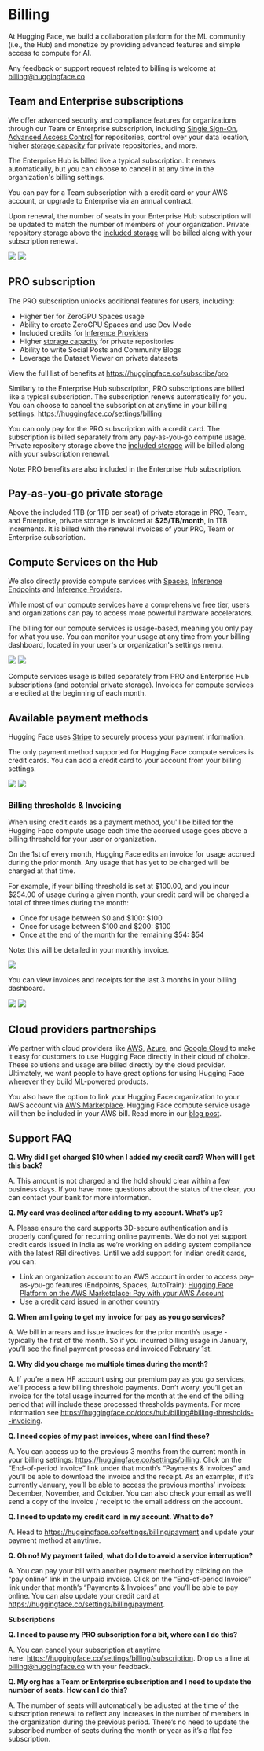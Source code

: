 # Billing

At Hugging Face, we build a collaboration platform for the ML community (i.e., the Hub) and monetize by providing advanced features and simple access to compute for AI.

Any feedback or support request related to billing is welcome at billing@huggingface.co

## Team and Enterprise subscriptions

We offer advanced security and compliance features for organizations through our Team or Enterprise subscription, including [Single Sign-On](./enterprise-sso), [Advanced Access Control](./enterprise-hub-resource-groups) for repositories, control over your data location, higher [storage capacity](./storage-limits) for private repositories, and more.

The Enterprise Hub is billed like a typical subscription. It renews automatically, but you can choose to cancel it at any time in the organization's billing settings.

You can pay for a Team subscription with a credit card or your AWS account, or upgrade to Enterprise via an annual contract.

Upon renewal, the number of seats in your Enterprise Hub subscription will be updated to match the number of members of your organization.
Private repository storage above the [included storage](./storage-limits) will be billed along with your subscription renewal.


<div class="flex justify-center">
	<img class="block dark:hidden" src="https://huggingface.co/datasets/huggingface/documentation-images/resolve/main/hub/billing/enterprise-sub-light.png"/>
	<img class="hidden dark:block" src="https://huggingface.co/datasets/huggingface/documentation-images/resolve/main/hub/billing/enterprise-sub-dark.png"/>
</div>

## PRO subscription

The PRO subscription unlocks additional features for users, including:

- Higher tier for ZeroGPU Spaces usage
- Ability to create ZeroGPU Spaces and use Dev Mode
- Included credits for [Inference Providers](/docs/inference-providers/)
- Higher [storage capacity](./storage-limits) for private repositories
- Ability to write Social Posts and Community Blogs
- Leverage the Dataset Viewer on private datasets

View the full list of benefits at https://huggingface.co/subscribe/pro

Similarly to the Enterprise Hub subscription, PRO subscriptions are billed like a typical subscription. The subscription renews automatically for you. You can choose to cancel the subscription at anytime in your billing settings: https://huggingface.co/settings/billing

You can only pay for the PRO subscription with a credit card. The subscription is billed separately from any pay-as-you-go compute usage.
Private repository storage above the [included storage](./storage-limits) will be billed along with your subscription renewal.

Note: PRO benefits are also included in the Enterprise Hub subscription.

## Pay-as-you-go private storage 

Above the included 1TB (or 1TB per seat) of private storage in PRO, Team, and Enterprise, private storage is invoiced at **$25/TB/month**, in 1TB increments.
It is billed with the renewal invoices of your PRO, Team or Enterprise subscription.


## Compute Services on the Hub

We also directly provide compute services with [Spaces](./spaces), [Inference Endpoints](https://huggingface.co/docs/inference-endpoints/index) and [Inference Providers](https://huggingface.co/docs/inference-providers/index).

While most of our compute services have a comprehensive free tier, users and organizations can pay to access more powerful hardware accelerators.

The billing for our compute services is usage-based, meaning you only pay for what you use. You can monitor your usage at any time from your billing dashboard, located in your user's or organization's settings menu.

<div class="flex justify-center">
	<img class="block dark:hidden" src="https://huggingface.co/datasets/huggingface/documentation-images/resolve/main/hub/billing/billing-dashboard-light.png"/>
	<img class="hidden dark:block" src="https://huggingface.co/datasets/huggingface/documentation-images/resolve/main/hub/billing/billing-dashboard-dark.png"/>
</div>

Compute services usage is billed separately from PRO and Enterprise Hub subscriptions (and potential private storage).
Invoices for compute services are edited at the beginning of each month.

## Available payment methods

Hugging Face uses [Stripe](https://stripe.com) to securely process your payment information.

The only payment method supported for Hugging Face compute services is credit cards.
You can add a credit card to your account from your billing settings.

<div class="flex justify-center">
	<img class="block dark:hidden" src="https://huggingface.co/datasets/huggingface/documentation-images/resolve/main/hub/billing/payment-method-light.png"/>
	<img class="hidden dark:block" src="https://huggingface.co/datasets/huggingface/documentation-images/resolve/main/hub/billing/payment-method-dark.png"/>
</div>


### Billing thresholds & Invoicing

When using credit cards as a payment method, you'll be billed for the Hugging Face compute usage each time the accrued usage goes above a billing threshold for your user or organization.

On the 1st of every month, Hugging Face edits an invoice for usage accrued during the prior month. Any usage that has yet to be charged will be charged at that time.

For example, if your billing threshold is set at $100.00, and you incur $254.00 of usage during a given month, your credit card will be charged a total of three times during the month:
- Once for usage between $0 and $100: $100
- Once for usage between $100 and $200: $100
- Once at the end of the month for the remaining $54: $54  

Note: this will be detailed in your monthly invoice.

<div class="flex justify-center">
	<img class="block" src="https://huggingface.co/datasets/huggingface/documentation-images/resolve/main/hub/billing/explain-threshold.png "/>
</div>

You can view invoices and receipts for the last 3 months in your billing dashboard.

<div class="flex justify-center">
	<img class="block dark:hidden" src="https://huggingface.co/datasets/huggingface/documentation-images/resolve/main/hub/billing/threshold-payments-light.png "/>
	<img class="hidden dark:block" src="https://huggingface.co/datasets/huggingface/documentation-images/resolve/main/hub/billing/threshold-payments-dark.png"/>
</div>

## Cloud providers partnerships

We partner with cloud providers like [AWS](https://huggingface.co/blog/aws-partnership), [Azure](https://huggingface.co/blog/hugging-face-endpoints-on-azure),
and [Google Cloud](https://huggingface.co/blog/llama31-on-vertex-ai) to make it easy for customers to use Hugging Face directly in their cloud of choice.
These solutions and usage are billed directly by the cloud provider. Ultimately, we want people to have great options for using Hugging Face wherever they
build ML-powered products.

You also have the option to link your Hugging Face organization to your AWS account via [AWS Marketplace](https://aws.amazon.com/marketplace/pp/prodview-n6vsyhdjkfng2).
Hugging Face compute service usage will then be included in your AWS bill. Read more in our [blog post](https://huggingface.co/blog/aws-marketplace).

## Support FAQ 

**Q. Why did I get charged $10 when I added my credit card? When will I get this back?**

A. This amount is not charged and the hold should clear within a few business days. If you have more questions about the status of the clear, you can contact your bank for more information. 

**Q. My card was declined after adding to my account. What’s up?**

A. Please ensure the card supports 3D-secure authentication and is properly configured for recurring online payments. We do not yet support credit cards issued in India as we’re working on adding system compliance with the latest RBI directives. Until we add support for Indian credit cards, you can:
* Link an organization account to an AWS account in order to access pay-as-you-go features (Endpoints, Spaces, AutoTrain): [Hugging Face Platform on the AWS Marketplace: Pay with your AWS Account](https://huggingface.co/blog/aws-marketplace)
* Use a credit card issued in another country

**Q. When am I going to get my invoice for pay as you go services?**

A. We bill in arrears and issue invoices for the prior month’s usage - typically the first of the month. So if you incurred billing usage in January, you’ll see the final payment process and invoiced February 1st.

**Q. Why did you charge me multiple times during the month?**

A. If you’re a new HF account using our premium pay as you go services, we’ll process a few billing threshold payments. Don’t worry, you’ll get an invoice for the total usage incurred for the month at the end of the billing period that will include these processed thresholds payments. For more information see https://huggingface.co/docs/hub/billing#billing-thresholds--invoicing.

**Q. I need copies of my past invoices, where can I find these?**

A. You can access up to the previous 3 months from the current month in your billing settings: https://huggingface.co/settings/billing. Click on the “End-of-period Invoice” link under that month’s “Payments & Invoices” and you’ll be able to download the invoice and the receipt. As an example:, if it’s currently January, you’ll be able to access the previous months’ invoices: December, November, and October. You can also check your email as we’ll send a copy of the invoice / receipt to the email address on the account. 

**Q. I need to update my credit card in my account. What to do?**

A. Head to https://huggingface.co/settings/billing/payment and update your payment method at anytime. 

**Q. Oh no! My payment failed, what do I do to avoid a service interruption?**

A. You can pay your bill with another payment method by clicking on the “pay online” link in the unpaid invoice. Click on the “End-of-period Invoice” link under that month’s “Payments & Invoices” and you’ll be able to pay online. You can also update your credit card at https://huggingface.co/settings/billing/payment.

**Subscriptions**

**Q. I need to pause my PRO subscription for a bit, where can I do this?**

A. You can cancel your subscription at anytime here: https://huggingface.co/settings/billing/subscription. 
Drop us a line at billing@huggingface.co with your feedback.

**Q. My org has a Team or Enterprise subscription and I need to update the number of seats. How can I do this?**

A. The number of seats will automatically be adjusted at the time of the subscription renewal to reflect any increases in the number of members in the organization during the previous period. There’s no need to update the subscribed number of seats during the month or year as it’s a flat fee subscription.

